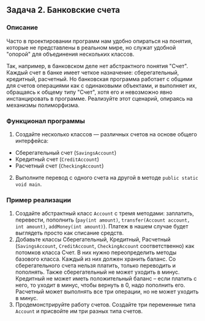 ## Задача 2. Банковские счета

### Описание
Часто в проектировании программ нам удобно опираться на понятия, которые не представлены в реальном мире,
но служат удобной "опорой" для объединения нескольких классов.

Так, например, в банковском деле нет абстрактного понятия "Счет". Каждый счет в банке имеет четкое назначение: сберегательный, кредитный, расчетный.
Но банковская программа работает с общими для счетов операциями как с одинаковыми объектами, и выполняет их, обращаясь к общему типу "Счет",
хотя его и невозможно явно инстанцировать в программе. Реализуйте этот сценарий, опираясь на механизмы полиморфизма.

### Функционал программы
1. Создайте несколько классов — различных счетов на основе общего интерфейса:
  - Сберегательный счет (`SavingsAccount`)
  - Кредитный счет (`CreditAccount`)
  - Расчетный счет (`CheckingAccount`)
2. Выполните перевод с одного счета на другой в методе `public static void main`.

### Пример реализации
1. Создайте абстрактный класс `Account` с тремя методами: заплатить, перевести, пополнить (`pay(int amount)`, `transfer(Account account, int amount)`, `addMoney(int amount)`).
Платеж в нашем случае будет выглядеть просто как списание средств.
2. Добавьте классы Сберегательный, Кредитный, Расчетный (`SavingsAccount`, `CreditAccount`, `CheckingAccount` соответственно) как потомков класса Счет.
В них нужно переопределить методы базового класса. Каждый из них должен хранить баланс. Со сберегательного счета нельзя платить, только переводить и пополнять. Также сберегательный не может уходить в минус.
Кредитный не может иметь положительный баланс – если платить с него, то уходит в минус, чтобы вернуть в 0, надо пополнить его.
Расчетный может выполнять все три операции, но не может уходить в минус.
3. Продемонстрируйте работу счетов. Создайте три переменные типа `Account` и присвойте им три разных типа счетов.

